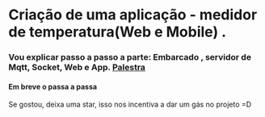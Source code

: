 # Criação de uma aplicação - medidor de temperatura(Web e Mobile) .

### Vou explicar passo a passo a parte: Embarcado , servidor de Mqtt, Socket, Web e App. [Palestra](https://goo.gl/meh3Vi)

#### Em breve o passa a passa
Se gostou, deixa uma star, isso nos incentiva a dar um gás no projeto =D
